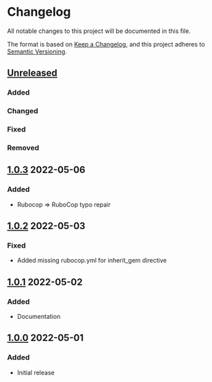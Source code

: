 # Changelog
All notable changes to this project will be documented in this file.

The format is based on [Keep a Changelog](https://keepachangelog.com/en/1.0.0/),
and this project adheres to [Semantic Versioning](https://semver.org/spec/v2.0.0.html).

## [Unreleased]
### Added

### Changed

### Fixed

### Removed

## [1.0.3] 2022-05-06
### Added
* Rubocop => RuboCop typo repair

## [1.0.2] 2022-05-03
### Fixed
* Added missing rubocop.yml for inherit_gem directive

## [1.0.1] 2022-05-02
### Added
* Documentation

## [1.0.0] 2022-05-01
### Added
* Initial release

[Unreleased]: https://github.com/rubocop-semver/rubocop-ruby3_0/compare/v1.0.3...HEAD
[1.0.3]: https://github.com/rubocop-semver/rubocop-ruby3_0/compare/v1.0.2...v1.0.3
[1.0.2]: https://github.com/rubocop-semver/rubocop-ruby3_0/compare/v1.0.1...v1.0.2
[1.0.1]: https://github.com/rubocop-semver/rubocop-ruby3_0/compare/v1.0.0...v1.0.1
[1.0.0]: https://github.com/rubocop-semver/rubocop-ruby3_0/compare/251b24f1147b3a42a16465663be1f08c93e8affc...v1.0.0
